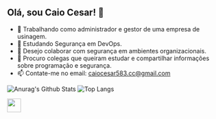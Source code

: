 ## Olá, sou Caio Cesar! 👋

- 🔭 Trabalhando como administrador e gestor de uma empresa de usinagem.
- 🌱 Estudando Segurança em DevOps.
- 👯 Desejo colaborar com segurança em ambientes organizacionais.
- 🤔 Procuro colegas que queiram estudar e compartilhar informações sobre programação e segurança.
- 📫 Contate-me no email: caiocesar583.cc@gmail.com

![Anurag's Github Stats](https://github-readme-stats.vercel.app/api?username=devCaio00&show_icons=true&theme=dark)
![Top Langs](https://github-readme-stats.vercel.app/api/top-langs/?username=devCaio00&theme=tokyonight)

<img height="32" width="32" src="https://cdn.jsdelivr.net/npm/simple-icons@v14/icons/gnometerminal.svg" />
